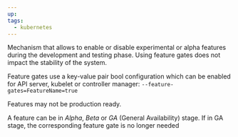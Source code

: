 ```yaml
---
up: 
tags:
  - kubernetes
---
```

Mechanism that allows to enable or disable experimental or alpha
features during the development and testing phase. Using feature gates
does not impact the stability of the system. 

Feature gates use a key-value pair bool configuration which can be
enabled for API server, kubelet or controller manager:
`--feature-gates=FeatureName=true` 

Features may not be production ready.

A feature can be in _Alpha_, _Beta_ or _GA_ (General
Availability) stage. If in GA stage, the corresponding feature gate is
no longer needed
